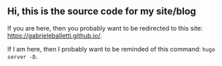 ## Hi, this is the source code for my site/blog

If you are here, then you probably want to be redirected to this site: https://gabrieleballetti.github.io/.

If I am here, then I probably want to be reminded of this command: `hugo server -D`.


